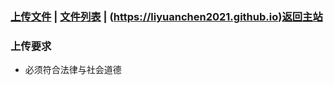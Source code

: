 ### [上传文件](https://github.com/liyuanchen2021/liyuanchen2021.github.io/upload/main/file) | [文件列表](#) | (https://liyuanchen2021.github.io)[返回主站](https://liyuanchen2021.github.io)

### 上传要求

- 必须符合法律与社会道德
